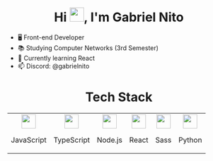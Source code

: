 <h1 align="center">Hi <img src="https://raw.githubusercontent.com/kaueMarques/kaueMarques/master/hi.gif" height="32px">, I'm Gabriel Nito</h1>

- 🖥️ Front-end Developer
- 📚 Studying Computer Networks (3rd Semester)
- 🔎 Currently learning React
- 📫 Discord: @gabrielnito
<h1 align="center">Tech Stack</h1>

<table align="center">
  <tr>
    <td align="center">
      <img style="height: 2rem" src="https://upload.wikimedia.org/wikipedia/commons/thumb/9/99/Unofficial_JavaScript_logo_2.svg/1200px-Unofficial_JavaScript_logo_2.svg.png">
      <p>JavaScript</p>
    </td>
    <td align="center">
      <img style="height: 2rem" src="https://titrias.com/files/2022/04/typescript.png">
      <p>TypeScript</p>
    </td>
    <td align="center">
      <img style="height: 2rem" src="https://www.step2gen.com/WebsiteAssets/assets/images/nodejs.svg">
      <p>Node.js</p>
    </td>
    <td align="center">
      <img style="height: 2rem" src="https://upload.wikimedia.org/wikipedia/commons/thumb/a/a7/React-icon.svg/200px-React-icon.svg.png">
      <p>React</p>
    </td>
    <td align="center">
      <img style="height: 2rem" src="https://upload.wikimedia.org/wikipedia/commons/thumb/9/96/Sass_Logo_Color.svg/200px-Sass_Logo_Color.svg.png">
      <p>Sass</p>
    </td>
    <td align="center">
      <img style="height: 2rem" src="https://upload.wikimedia.org/wikipedia/commons/thumb/c/c3/Python-logo-notext.svg/800px-Python-logo-notext.svg.png">
      <p>Python</p>
    </td>
  </tr>
</table>
